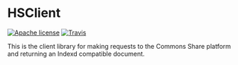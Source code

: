 HSClient
===
[![Apache license](http://img.shields.io/badge/license-Apache-blue.svg?style=flat)](LICENSE) [![Travis](https://travis-ci.org/uc-cdis/hsclient.svg?branch=master)](https://travis-ci.org/uc-cdis/hsclient)

This is the client library for making requests to the Commons Share
platform and returning an Indexd compatible document.
